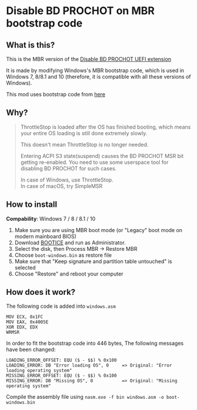 # Disable BD PROCHOT on MBR bootstrap code

## What is this?

This is the MBR version of the [Disable BD PROCHOT UEFI extension](https://github.com/arter97/DisablePROCHOT)

It is made by modifying Windows's MBR bootstrap code, which is used in Windows 7, 8/8.1 and 10 (therefore, it is compatible with all these versions of Windows).

This mod uses bootstrap code from [here](https://github.com/egormkn/mbr-boot-manager)

## Why?

> ThrottleStop is loaded after the OS has finished booting, which means your entire OS loading is still done extremely slowly.  
>  
> This doesn't mean ThrottleStop is no longer needed.  
>  
> Entering ACPI S3 state(suspend) causes the BD PROCHOT MSR bit getting re-enabled. You need to use some userspace tool for disabling BD PROCHOT for such cases.  
>  
> In case of Windows, use ThrottleStop.  
> In case of macOS, try SimpleMSR

## How to install

**Compability**: Windows 7 / 8 / 8.1 / 10

1. Make sure you are using MBR boot mode (or "Legacy" boot mode on modern mainboard BIOS)
2. Download [BOOTICE](https://www.majorgeeks.com/files/details/bootice_64_bit.html) and run as Administrator.
3. Select the disk, then Process MBR -> Restore MBR
4. Choose `boot-windows.bin` as restore file
5. Make sure that "Keep signature and partition table untouched" is selected
6. Choose "Restore" and reboot your computer

## How does it work?

The following code is added into `windows.asm`

```
MOV ECX, 0x1FC
MOV EAX, 0x4005E
XOR EDX, EDX
WRMSR
```

In order to fit the bootstrap code into 446 bytes, The following messages have been changed:

```
LOADING_ERROR_OFFSET: EQU ($ - $$) % 0x100
LOADING_ERROR: DB "Error loading OS", 0     => Original: "Error loading operating system"
MISSING_ERROR_OFFSET: EQU ($ - $$) % 0x100
MISSING_ERROR: DB "Missing OS", 0           => Original: "Missing operating system"
```

Compile the assembly file using `nasm.exe -f bin windows.asm -o boot-windows.bin`